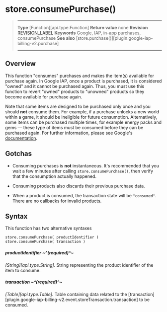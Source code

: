 
# store.consumePurchase()

> --------------------- ------------------------------------------------------------------------------------------
> __Type__              [Function][api.type.Function]
> __Return value__      none
> __Revision__          [REVISION_LABEL](REVISION_URL)
> __Keywords__          Google, IAP, in-app purchases, consumePurchase
> __See also__          [store.purchase()][plugin.google-iap-billing-v2.purchase]
> --------------------- ------------------------------------------------------------------------------------------


## Overview

This function "consumes" purchases and makes the item(s) available for purchase again. In Google&nbsp;IAP, once a product is purchased, it is considered "owned" and it cannot be purchased again. Thus, you must use this function to revert "owned" products to "unowned" products so they become available for purchase again.

Note that some items are designed to be purchased only once and you should __not__ consume them. For example, if a purchase unlocks a new world within a game, it should be ineligible for future consumption. Alternatively, some items can be purchased multiple times, for example energy packs and gems &mdash; these type of items must be consumed before they can be purchased again. For further information, please see Google's [documentation](http://developer.android.com/google/play/billing/api.html#consume).


## Gotchas

* Consuming purchases is __not__ instantaneous. It's recommended that you wait a few minutes after calling `store.consumePurchase()`, then verify that the consumption actually happened.

* Consuming products also discards their previous purchase data.

* When a product is consumed, the transaction state will be `"consumed"`. There are no callbacks for invalid products.


## Syntax

This function has two alternative syntaxes

	store.consumePurchase( productIdentifier )
	store.consumePurchase( transaction )

##### productIdentifier ~^(required)^~
_[String][api.type.String]._ String representing the product identifier of the item to consume.

##### transaction ~^(required)^~
_[Table][api.type.Table]._ Table containing data related to the [transaction][plugin.google-iap-billing-v2.event.storeTransaction.transaction] to be consumed.
